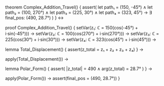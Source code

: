 theorem Complex_Addition_Travel() {
  assert(
    let path₁ = (150, -45°) ∧
    let path₂ = (100, 270°) ∧
    let path₃ = (225, 30°) ∧
    let path₄ = (323, 45°) →
    ∃ final_pos: (490, 28.7°)
  )
} ↔

proof Complex_Addition_Travel() {
  setVar(z₁: ℂ = 150(cos(-45°) + i·sin(-45°))) →
  setVar(z₂: ℂ = 100(cos(270°) + i·sin(270°))) →
  setVar(z₃: ℂ = 225(cos(30°) + i·sin(30°))) →
  setVar(z₄: ℂ = 323(cos(45°) + i·sin(45°))) →
  
  lemma Total_Displacement() {
    assert(z_total = z₁ + z₂ + z₃ + z₄)
  } →
  
  apply(Total_Displacement()) →
  
  lemma Polar_Form() {
    assert(
      |z_total| = 490 ∧
      arg(z_total) = 28.7°
    )
  } →
  
  apply(Polar_Form()) →
  assert(final_pos = (490, 28.7°))
}